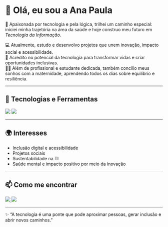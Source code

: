 </p>

# 👋 Olá, eu sou a Ana Paula  

🌟 Apaixonada por tecnologia e pela lógica, trilhei um caminho especial: iniciei minha trajetória na área da saúde e hoje construo meu futuro em *Tecnologia da Informação*.  

💻 Atualmente, estudo e desenvolvo projetos que unem inovação, impacto social e acessibilidade.  
🌱 Acredito no potencial da tecnologia para transformar vidas e criar oportunidades inclusivas.  
👩‍👧 Além de profissional e estudante dedicada, também concilio meus sonhos com a maternidade, aprendendo todos os dias sobre equilíbrio e resiliência.  

---

## 🚀 Tecnologias e Ferramentas  

<p align="left">
  <img src="https://img.shields.io/badge/JavaScript-F7DF1E?style=for-the-badge&logo=javascript&logoColor=black" />
  <img src="https://img.shields.io/badge/Python-3776AB?style=for-the-badge&logo=python&logoColor=white" />
</p>

---

## 🌍 Interesses  
- Inclusão digital e acessibilidade  
- Projetos sociais  
- Sustentabilidade na TI  
- Saúde mental e impacto positivo por meio da inovação  

---

## 📫 Como me encontrar  

<p align="left">
  <a href="www.linkedin.com/in/ana-paula-vasconcelos-brandão-258b35209" target="_blank">
    <img src="https://img.shields.io/badge/LinkedIn-0A66C2?style=for-the-badge&logo=linkedin&logoColor=white" />
  </a>
  <a href="mailto:barataanapaula417@gmail.com">
    <img src="https://img.shields.io/badge/Email-D14836?style=for-the-badge&logo=gmail&logoColor=white" />
  </a>
</p>

---

✨ “A tecnologia é uma ponte que pode aproximar pessoas, gerar inclusão e abrir novos caminhos.”
